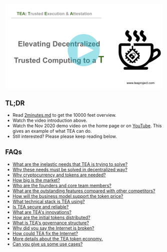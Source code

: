 
[![](../res/blog/WX20201215-115720@2x.png)](http://www.youtube.com/watch?v=-NgR3ySWwXg "")

## TL;DR
- Read [2minutes.md](./2minutes.md) to get the 10000 feet overview.
- Watch the video introduction above.
- Watch the Nov 2020 demo video on the home page or on [YouTube](http://www.youtube.com/watch?v=6GYwrITSfJo). This gives an example of what TEA can do.
- Still interested? Please please keep reading below.

## FAQs

- [What are the inelastic needs that TEA is trying to solve?](./Does_tea_solve_inelastic_needs.md)
- [Why these needs must be solved in decentralized way?](./necessary_to_be_decentralized.md)
- [Why cryptocurrency and tokens are needed?](./why_need_token.md)
- [How big is the market?](./market_size.md)
- [Who are the founders and core team members?](./founders_core_team_members.md)
- [What are the outstanding features compared with other competitors?](./comparison_to_other_projects.md)
- [How will the business model support the token price?](./how_business_support_value.md)
- [What technical stack is TEA using?](./techstacks.md)
- [Is TEA secure and reliable?](./security_reliability_robust.md)
- [What are TEA's innovations?](./innovations.md)
- [How are the initial tokens distributed?](./initial_token_distribution.md)
- [What is TEA's governance structure?](./governance_structure.md)
- [Why did you say the Internet is broken?](./Broken_internet_needs_a_fix.md)
- [How could TEA fix the Internet?](./How_TEA_fix_internet.md)
- [More details about the TEA token economy.](./Token_economy.md)
- [Can you give us some use cases?](./Use_cases.md)


